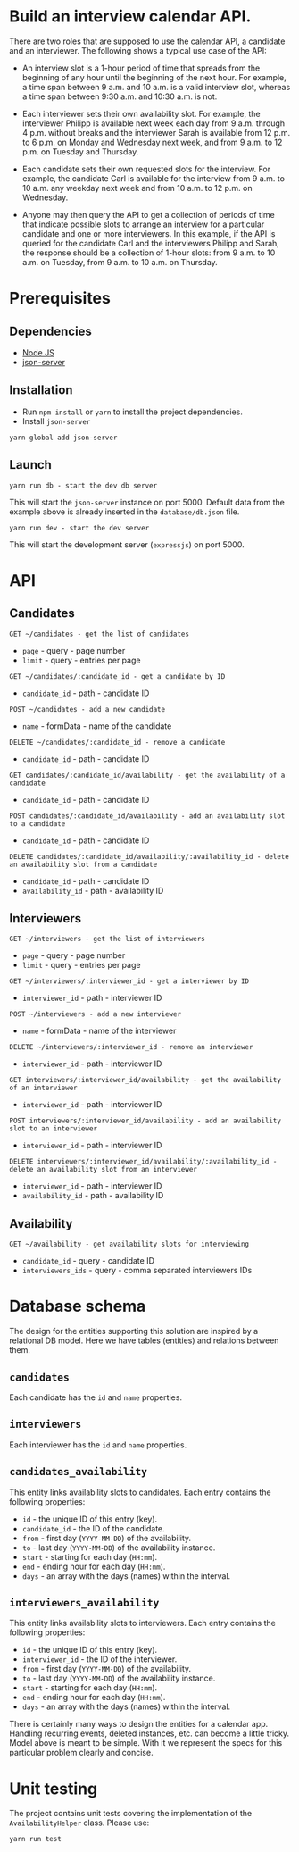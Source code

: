 # Build an interview calendar API.

There are two roles that are supposed to use the calendar API, a candidate and an interviewer. The following shows a typical use case of the API:

- An interview slot is a 1-hour period of time that spreads from the beginning of any hour until the beginning of the next hour. For example, a time span between 9 a.m. and 10 a.m. is a valid interview slot, whereas a time span between 9:30 a.m. and 10:30 a.m. is not.

- Each interviewer sets their own availability slot. For example, the interviewer Philipp is available next week each day from 9 a.m. through 4 p.m. without breaks and the interviewer Sarah is available from 12 p.m. to 6 p.m. on Monday and Wednesday next week, and from 9 a.m. to 12 p.m. on Tuesday and Thursday.

- Each candidate sets their own requested slots for the interview. For example, the candidate Carl is available for the interview from 9 a.m. to 10 a.m. any weekday next week and from 10 a.m. to 12 p.m. on Wednesday.

- Anyone may then query the API to get a collection of periods of time that indicate possible slots to arrange an interview for a particular candidate and one or more interviewers. In this example, if the API is queried for the candidate Carl and the interviewers Philipp and Sarah, the response should be a collection of 1-hour slots: from 9 a.m. to 10 a.m. on Tuesday, from 9 a.m. to 10 a.m. on Thursday.

# Prerequisites

## Dependencies

* [Node JS](https://nodejs.org/en/)
* [json-server](https://www.npmjs.com/package/json-server)

## Installation

- Run `npm install` or `yarn` to install the project dependencies.
- Install `json-server`
```
yarn global add json-server
```

## Launch
```
yarn run db - start the dev db server
```

This will start the `json-server` instance on port 5000. Default data from the example above is already inserted in the `database/db.json` file.

```
yarn run dev - start the dev server
```

This will start the development server (`expressjs`) on port 5000.

# API

## Candidates

```
GET ~/candidates - get the list of candidates
```
- `page` - query - page number
- `limit` - query - entries per page

```
GET ~/candidates/:candidate_id - get a candidate by ID
```
- `candidate_id` - path - candidate ID

```
POST ~/candidates - add a new candidate
```
- `name` - formData - name of the candidate

```
DELETE ~/candidates/:candidate_id - remove a candidate
```
- `candidate_id` - path - candidate ID

```
GET candidates/:candidate_id/availability - get the availability of a candidate
```
- `candidate_id` - path - candidate ID

```
POST candidates/:candidate_id/availability - add an availability slot to a candidate
```
- `candidate_id` - path - candidate ID

```
DELETE candidates/:candidate_id/availability/:availability_id - delete an availability slot from a candidate
```
- `candidate_id` - path - candidate ID
- `availability_id` - path - availability ID

## Interviewers
```
GET ~/interviewers - get the list of interviewers
```
- `page` - query - page number
- `limit` - query - entries per page

```
GET ~/interviewers/:interviewer_id - get a interviewer by ID
```
- `interviewer_id` - path - interviewer ID

```
POST ~/interviewers - add a new interviewer
```
- `name` - formData - name of the interviewer

```
DELETE ~/interviewers/:interviewer_id - remove an interviewer
```
- `interviewer_id` - path - interviewer ID

```
GET interviewers/:interviewer_id/availability - get the availability of an interviewer
```
- `interviewer_id` - path - interviewer ID

```
POST interviewers/:interviewer_id/availability - add an availability slot to an interviewer
```
- `interviewer_id` - path - interviewer ID

```
DELETE interviewers/:interviewer_id/availability/:availability_id - delete an availability slot from an interviewer
```
- `interviewer_id` - path - interviewer ID
- `availability_id` - path - availability ID

## Availability
```
GET ~/availability - get availability slots for interviewing
```
- `candidate_id` - query - candidate ID
- `interviewers_ids` - query - comma separated interviewers IDs

# Database schema
The design for the entities supporting this solution are inspired by a relational DB model. Here we have tables (entities) and relations between them.

## `candidates`
Each candidate has the `id` and `name` properties.

## `interviewers`
Each interviewer has the `id` and `name` properties.

## `candidates_availability`
This entity links availability slots to candidates. Each entry contains the following properties:
- `id` - the unique ID of this entry (key).
- `candidate_id` - the ID of the candidate.
- `from` - first day (`YYYY-MM-DD`) of the availability.
- `to` - last day (`YYYY-MM-DD`) of the availability instance.
- `start` - starting for each day (`HH:mm`).
- `end` - ending hour for each day (`HH:mm`).
- `days` - an array with the days (names) within the interval.

## `interviewers_availability`
This entity links availability slots to interviewers. Each entry contains the following properties:
- `id` - the unique ID of this entry (key).
- `interviewer_id` - the ID of the interviewer.
- `from` - first day (`YYYY-MM-DD`) of the availability.
- `to` - last day (`YYYY-MM-DD`) of the availability instance.
- `start` - starting for each day (`HH:mm`).
- `end` - ending hour for each day (`HH:mm`).
- `days` - an array with the days (names) within the interval.

There is certainly many ways to design the entities for a calendar app. Handling recurring events, deleted instances, etc. can become a little tricky. Model above is meant to be simple. With it we represent the specs for this particular problem clearly and concise.

# Unit testing
The project contains unit tests covering the implementation of the `AvailabilityHelper` class. Please use:

```
yarn run test
```
